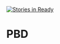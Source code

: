 [![Stories in Ready](https://badge.waffle.io/RawanAlharbi/PBD.png?label=ready&title=Ready)](https://waffle.io/RawanAlharbi/PBD)
# PBD
